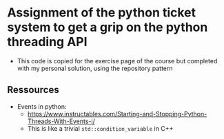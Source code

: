 # Assignment of the python ticket system to get a grip on the python threading API
+ This code is copied for the exercise page of the course but completed with my personal solution, using the repository pattern

## Ressources
+ Events in python:
    - https://www.instructables.com/Starting-and-Stopping-Python-Threads-With-Events-i/
    - This is like a trivial ```std::condition_variable``` in C++